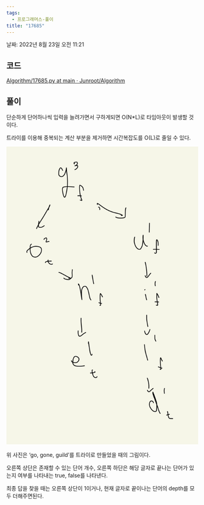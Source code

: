 ```yaml
---
tags:
  - 프로그래머스-풀이
title: "17685"
---
```


날짜: 2022년 8월 23일 오전 11:21

## 코드

[Algorithm/17685.py at main · Junroot/Algorithm](https://github.com/Junroot/Algorithm/blob/main/programmers/17685.py)

## 풀이

단순하게 단어하나씩 입력을 늘려가면서 구하게되면 O(N*L)로 타임아웃이 발생할 것이다.

트라이를 이용해 중복되는 계산 부분을 제거하면 시간복잡도를 O(L)로 줄일 수 있다.

![Untitled](assets/Untitled_8.png)

위 사진은 ‘go, gone, guild’를 트라이로 만들었을 때의 그림이다.

오른쪽 상단은 존재할 수 있는 단어 개수, 오른쪽 하단은 해당 글자로 끝나는 단어가 있는지 여부를 나타내는 true, false를 나타낸다.

최종 답을 찾을 때는 오른쪽 상단이 1이거나, 현재 글자로 끝이나는 단어의 depth를 모두 더해주면된다.
